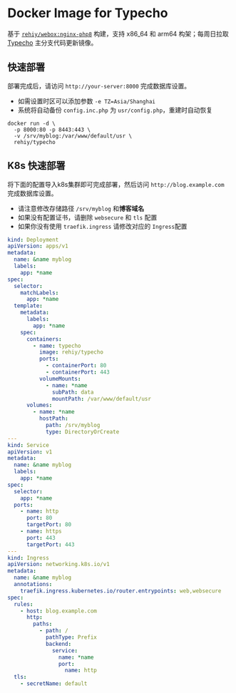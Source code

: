 # Docker Image for Typecho

基于 [`rehiy/webox:nginx-php8`](https://github.com/rehiy/webox-docker) 构建，支持 x86_64 和 arm64 构架；每周日拉取 [Typecho](https://github.com/typecho/typecho) 主分支代码更新镜像。

## 快速部署

部署完成后，请访问 `http://your-server:8000` 完成数据库设置。

- 如需设置时区可以添加参数 `-e TZ=Asia/Shanghai`
- 系统将自动备份 `config.inc.php` 为 `usr/config.php`，重建时自动恢复

```shell
docker run -d \
  -p 8000:80 -p 8443:443 \
  -v /srv/myblog:/var/www/default/usr \
  rehiy/typecho
```

## K8s 快速部署

将下面的配置导入k8s集群即可完成部署，然后访问 `http://blog.example.com` 完成数据库设置。

- 请注意修改存储路径 `/srv/myblog` 和**博客域名**
- 如果没有配置证书，请删除 `websecure` 和 `tls` 配置
- 如果你没有使用 `traefik.ingress` 请修改对应的 `Ingress`配置

```yaml
kind: Deployment
apiVersion: apps/v1
metadata:
  name: &name myblog
  labels:
    app: *name
spec:
  selector:
    matchLabels:
      app: *name
  template:
    metadata:
      labels:
        app: *name
    spec:
      containers:
        - name: typecho
          image: rehiy/typecho
          ports:
            - containerPort: 80
            - containerPort: 443
          volumeMounts:
            - name: *name
              subPath: data
              mountPath: /var/www/default/usr
      volumes:
        - name: *name
          hostPath:
            path: /srv/myblog
            type: DirectoryOrCreate
---
kind: Service
apiVersion: v1
metadata:
  name: &name myblog
  labels:
    app: *name
spec:
  selector:
    app: *name
  ports:
    - name: http
      port: 80
      targetPort: 80
    - name: https
      port: 443
      targetPort: 443
---
kind: Ingress
apiVersion: networking.k8s.io/v1
metadata:
  name: &name myblog
  annotations:
    traefik.ingress.kubernetes.io/router.entrypoints: web,websecure
spec:
  rules:
    - host: blog.example.com
      http:
        paths:
          - path: /
            pathType: Prefix
            backend:
              service:
                name: *name
                port:
                  name: http
  tls:
    - secretName: default
```
